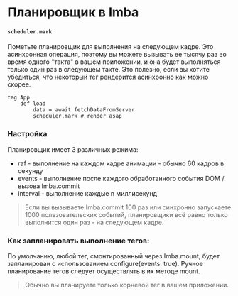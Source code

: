
# Планировщик в Imba

#### `scheduler.mark`

Пометьте планировщик для выполнения на следующем кадре. Это асинхронная операция, поэтому вы можете вызывать ее тысячу раз во время одного "такта" в вашем приложении, и она будет выполняться только один раз в следующем такте. Это полезно, если вы хотите убедиться, что некоторый тег рендерится асинхронно как можно скорее.


```imba
tag App
    def load
        data = await fetchDataFromServer
        scheduler.mark # render asap
```

### Настройка

Планировщик имеет 3 различных режима:

* raf - выполнение на каждом кадре анимации - обычно 60 кадров в секунду
* events - выполнение после каждого обработанного события DOM / вызова Imba.commit
* interval - выполнение каждые n миллисекунд

> Если вы вызываете Imba.commit 100 раз или синхронно запускаете 1000 пользовательских событий, планировщики всё равно только выполнится один раз - на следующем кадре.

### Как запланировать выполнение тегов:

По умолчанию, любой тег, смонтированный через Imba.mount, будет запланирован с использованием configure(events: true). Ручное планирование тегов следует осуществлять в их методе mount.

> Обычно вы планируете только корневой тег в вашем приложении.
